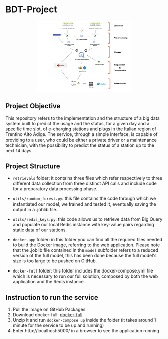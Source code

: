 # BDT-Project

<p align="center">
  <img style="width: 60%" src="report/system_design.jpg">
</p>

## Project Objective 

This repository refers to the implementation and the structure of a big data system built to predict the usage and the status, for a given day and a specific time slot, of e-charging stations and plugs in the Italian region of Trentino Alto Adige.
The service, through a simple interface, is capable of providing to a user, who could be either a private driver or a maintenance technician, with the possibility to predict the status of a station up to the next 14 days.


## Project Structure 

- `retrievals` folder: it contains three files which refer respectively to three different data collection from three distinct API calls and include code for a preparatory data processing phase.

- `utils/random_forest.py`: this file contains the code through which we instantiated our model, we trained and tested it, eventually saving the output in a .joblib file. 

- `utils/redis_keys.py`: this code allows us to retrieve data from Big Query and populate our local Redis instance with key-value pairs regarding static data of our stations. 

- `docker-app` folder: in this folder you can find all the required files needed to build the Docker image, referring to the web application. Please note that the .joblib file contained in the `model` subfolder refers to a reduced version of the full model, this has been done because the full model's size is too large to be pushed on GitHub.

- `docker-full` folder: this folder includes the docker-compose.yml file which is necessary to run our full solution, composed by both the web application and the Redis instance.


## Instruction to run the service

1. Pull the image on GitHub Packages 
2. Download docker-full: [docker-full](https://downgit.github.io/#/home?url=https://github.com/GiulioMat/BDT-Project/tree/main/docker-full)
3. Unzip it and run `docker-compose up` inside the folder (it takes around 1 minute for the service to be up and running)
4. Enter http://localhost:5000/ in a browser to see the application running

